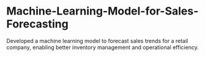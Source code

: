 # Machine-Learning-Model-for-Sales-Forecasting
Developed a machine learning model to forecast sales trends for a retail company, enabling better inventory management and operational efficiency.
